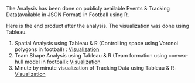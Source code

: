 The Analysis has been done on publicly available Events & Tracking Data(available in JSON Format) in Football using R. 

Here is the end product after the analysis. The visualization was done using Tableau. 
1. Spatial Analysis using Tableau & R (Controlling space using Voronoi polygons in football) : [Visualization](https://youtu.be/82d_eI1ZlFU)
2. Team Shape Analysis using Tableau & R (Team formation using convex-hull model in football): [Visualization](https://youtu.be/EOXHKfRNVxo)
3. Minute by minute visualization of Tracking Data using Tableau & R: [Visualization](https://youtu.be/xSMnZEPKbig)

